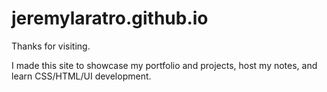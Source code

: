 # jeremylaratro.github.io

Thanks for visiting. 

I made this site to showcase my portfolio and projects, host my notes, and learn CSS/HTML/UI development. 
